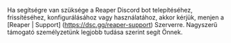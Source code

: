 Ha segítségre van szüksége a Reaper Discord bot telepítéséhez, frissítéséhez, konfigurálásához vagy használatához, akkor
kérjük, menjen a [Reaper | Support] (https://dsc.gg/reaper-support) Szerverre.
Nagyszerű támogató személyzetünk legjobb tudása szerint segít Önnek.
